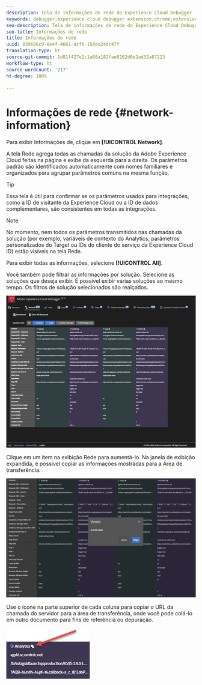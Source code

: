 ```yaml
---
description: Tela de informações de rede do Experience Cloud Debugger
keywords: debugger;experience cloud debugger extension;chrome;extension;network;information
seo-description: Tela de informações de rede do Experience Cloud Debugger
seo-title: Informações de rede
title: Informações de rede
uuid: 839686c9-6e4f-4661-acf6-150ea24dc47f
translation-type: ht
source-git-commit: 1d81f427e2c1a68a182fae8262d0e2ad32a87223
workflow-type: ht
source-wordcount: '217'
ht-degree: 100%

---
```



# Informações de rede {#network-information}

Para exibir Informações de, clique em **[!UICONTROL Network]**.

A tela Rede agrega todas as chamadas da solução da Adobe Experience Cloud feitas na página e exibe da esquerda para a direita. Os parâmetros padrão são identificados automaticamente com nomes familiares e organizados para agrupar parâmetros comuns na mesma função.

>[!TIP]
>
>Essa tela é útil para confirmar se os parâmetros usados para integrações, como a ID de visitante da Experience Cloud ou a ID de dados complementares, são consistentes em todas as integrações.

>[!NOTE]
>
>No momento, nem todos os parâmetros transmitidos nas chamadas da solução (por exemplo, variáveis de contexto do Analytics, parâmetros personalizados do Target ou IDs do cliente do serviço da Experience Cloud ID) estão visíveis na tela Rede.

Para exibir todas as informações, selecione **[!UICONTROL All]**.

Você também pode filtrar as informações por solução. Selecione as soluções que deseja exibir. É possível exibir várias soluções ao mesmo tempo. Os filtros de solução selecionados são realçados.

![](assets/network.jpg)

Clique em um item na exibição Rede para aumentá-lo. Na janela de exibição expandida, é possível copiar as informações mostradas para a Área de transferência.

![](assets/network-jsversion.jpg)

Use o ícone na parte superior de cada coluna para copiar o URL da chamada do servidor para a área de transferência, onde você pode colá-lo em outro documento para fins de referência ou depuração.

![](assets/copy.jpg)

